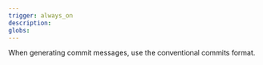 ```yaml
---
trigger: always_on
description: 
globs: 
---
```

When generating commit messages, use the conventional commits format.